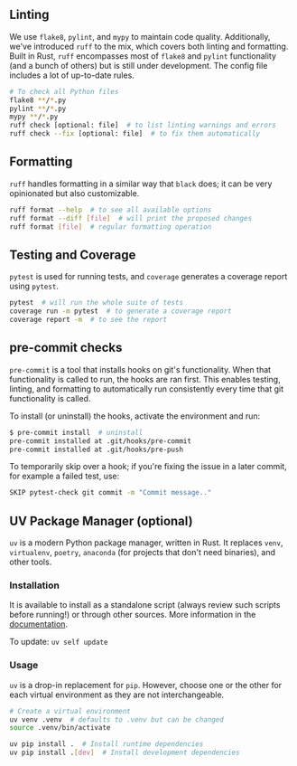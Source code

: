 
## **Linting**

We use `flake8`, `pylint`, and `mypy` to maintain code quality. Additionally, we've introduced `ruff` to the mix, which covers both linting and formatting. Built in Rust, `ruff` encompasses most of `flake8` and `pylint` functionality (and a bunch of others) but is still under development. The config file includes a lot of up-to-date rules.

```bash
# To check all Python files
flake8 **/*.py
pylint **/*.py
mypy **/*.py
ruff check [optional: file]  # to list linting warnings and errors
ruff check --fix [optional: file]  # to fix them automatically
```

## **Formatting**

`ruff` handles formatting in a similar way that `black` does; it can be very opinionated but also customizable.

```bash
ruff format --help  # to see all available options
ruff format --diff [file]  # will print the proposed changes
ruff format [file]  # regular formatting operation
```

## **Testing and Coverage**

`pytest` is used for running tests, and `coverage` generates a coverage report using `pytest`.

```bash
pytest  # will run the whole suite of tests
coverage run -m pytest  # to generate a coverage report
coverage report -m  # to see the report
```

## **pre-commit checks**

`pre-commit` is a tool that installs hooks on git's functionality. When that functionality is called to run, the hooks are ran first. This enables testing, linting, and formatting to automatically run consistently every time that git functionality is called.

To install (or uninstall) the hooks, activate the environment and run:

```sh
$ pre-commit install  # uninstall
pre-commit installed at .git/hooks/pre-commit
pre-commit installed at .git/hooks/pre-push
```

To temporarily skip over a hook; if you're fixing the issue in a later commit, for example a failed test, use:

```sh
SKIP pytest-check git commit -m "Commit message.."
```

## UV Package Manager (optional)

`uv` is a modern Python package manager, written in Rust. It replaces `venv`, `virtualenv`, `poetry`, `anaconda` (for projects that don't need binaries), and other tools.

### Installation

It is available to install as a standalone script (always review such scripts before running!) or through other sources. More information in the [documentation](https://github.com/astral-sh/uv?tab=readme-ov-file#getting-started).

To update: `uv self update`

### Usage

`uv` is a drop-in replacement for `pip`. However, choose one or the other for each virtual environment as they are not interchangeable.

```bash
# Create a virtual environment
uv venv .venv  # defaults to .venv but can be changed
source .venv/bin/activate

uv pip install .  # Install runtime dependencies
uv pip install .[dev]  # Install development dependencies
```
